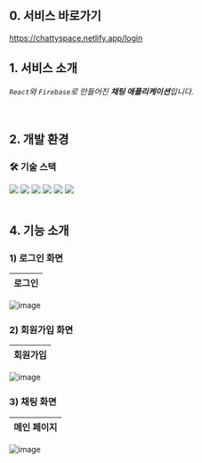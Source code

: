 ## 0. 서비스 바로가기
https://chattyspace.netlify.app/login

## 1. 서비스 소개

<em>`React`와 `Firebase`로 만들어진 <strong>채팅 애플리케이션</strong>입니다.</em>

</br>

## 2. 개발 환경

### 🛠 기술 스택

<div>
  <img src="https://img.shields.io/badge/React-grey?style=for-the-badge&logo=React&logoColor=61DAFB"/>
  <img src="https://img.shields.io/badge/vite-grey?style=for-the-badge&logo=vite&logoColor=4B32C3"/>
  <img src="https://img.shields.io/badge/javascript-grey?style=for-the-badge&logo=javascript&logoColor=f7df1e" />
  <img src="https://img.shields.io/badge/React Router-grey?style=for-the-badge&logo=React Router&logoColor=CA4245"/>
  <img src="https://img.shields.io/badge/Prettier-grey?style=for-the-badge&logo=Prettier&logoColor=F7B93E"/>
  <img src="https://img.shields.io/badge/ESLint-grey?style=for-the-badge&logo=ESLint&logoColor=4B32C3"/>
</br> 
</div>

</br>

## 4. 기능 소개

### 1) 로그인 화면

| 로그인      |
| ----------- |
![image](https://github.com/user-attachments/assets/cf40733d-ea91-414e-9762-ce5930bd5098)


### 2) 회원가입 화면

| 회원가입    |
| ----------- |
![image](https://github.com/user-attachments/assets/70996ee1-37cd-4f88-9673-78d1c86d6c97)


### 3) 채팅 화면

| 메인 페이지 |
| ----------- |
![image](https://github.com/user-attachments/assets/87a72e91-3e54-4368-87e8-bbcb401fea2a)




